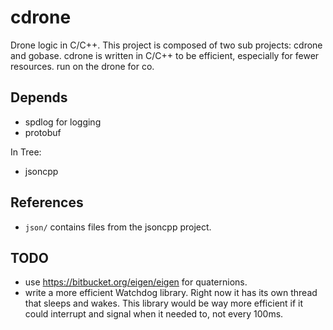 # cdrone
Drone logic in C/C++. This project is composed of two sub projects: cdrone and gobase. cdrone is written in C/C++ to be efficient, especially for fewer resources. run on the drone for co.

## Depends
 * spdlog for logging
 * protobuf

In Tree:
 * jsoncpp

## References
 * `json/` contains files from the jsoncpp project.

## TODO 
 * use https://bitbucket.org/eigen/eigen for quaternions.
 * write a more efficient Watchdog library. Right now it has its own thread that sleeps and wakes. This library would be way more efficient if it could interrupt and signal when it needed to, not every 100ms. 
